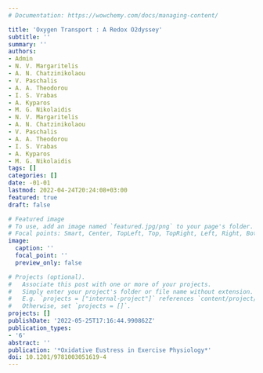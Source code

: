 ```yaml
---
# Documentation: https://wowchemy.com/docs/managing-content/

title: 'Oxygen Transport : A Redox O2dyssey'
subtitle: ''
summary: ''
authors:
- Admin
- N. V. Margaritelis
- A. N. Chatzinikolaou
- V. Paschalis
- A. A. Theodorou
- I. S. Vrabas
- A. Kyparos
- M. G. Nikolaidis
- N. V. Margaritelis
- A. N. Chatzinikolaou
- V. Paschalis
- A. A. Theodorou
- I. S. Vrabas
- A. Kyparos
- M. G. Nikolaidis
tags: []
categories: []
date: -01-01
lastmod: 2022-04-24T20:24:08+03:00
featured: true
draft: false

# Featured image
# To use, add an image named `featured.jpg/png` to your page's folder.
# Focal points: Smart, Center, TopLeft, Top, TopRight, Left, Right, BottomLeft, Bottom, BottomRight.
image:
  caption: ''
  focal_point: ''
  preview_only: false

# Projects (optional).
#   Associate this post with one or more of your projects.
#   Simply enter your project's folder or file name without extension.
#   E.g. `projects = ["internal-project"]` references `content/project/deep-learning/index.md`.
#   Otherwise, set `projects = []`.
projects: []
publishDate: '2022-05-25T17:16:44.990862Z'
publication_types:
- '6'
abstract: ''
publication: '*Oxidative Eustress in Exercise Physiology*'
doi: 10.1201/9781003051619-4
---
```

